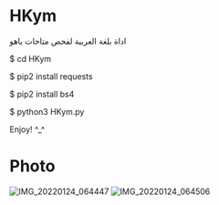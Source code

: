 # HKym
اداة بلغة العربية لفحص متاحات ياهو

$ cd HKym

$ pip2 install requests

$ pip2 install bs4

$ python3 HKym.py

Enjoy! ^_^
# Photo
![IMG_20220124_064447](https://user-images.githubusercontent.com/57058476/150723769-26752338-9638-4d2d-b1f3-80c25dc469a5.jpg)
![IMG_20220124_064506](https://user-images.githubusercontent.com/57058476/150723778-603ee5eb-619d-4358-a762-fbf80c305584.jpg)
